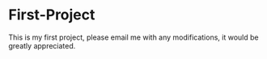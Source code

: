# First-Project

This is my first project, please email me with any modifications, it would be greatly appreciated. 
